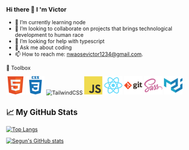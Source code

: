 ### Hi there 👋 I 'm Victor

- 🌱 I’m currently learning node
- 👯 I’m looking to collaborate on projects that brings technological development to human race 
- 🤔 I’m looking for help with  typescript
- 💬 Ask me about coding
- 📫 How to reach me: nwaosevictor1234@gmail.com.

🧰 Toolbox

<img src="https://github.com/devicons/devicon/blob/master/icons/html5/html5-original.svg" alt="HTML" width="50" height="50"/>  <img src="https://github.com/devicons/devicon/blob/master/icons/css3/css3-plain-wordmark.svg" alt="CSS" width="50" height="50"/>  <img src="https://cdn.worldvectorlogo.com/logos/tailwindcss.svg" alt="TailwindCSS" width="50" height="50"/>  <img src="https://github.com/devicons/devicon/blob/master/icons/javascript/javascript-original.svg" alt="JavaScript" width="50" height="50"/>  <img src="https://github.com/devicons/devicon/blob/master/icons/react/react-original.svg" alt="React" width="50" height="50"/>  <img src="https://github.com/devicons/devicon/blob/master/icons/git/git-original-wordmark.svg" alt="Git" width="50" height="50"/> <img
src="https://github.com/devicons/devicon/blob/master/icons/sass/sass-original.svg" alt="Git" width="50" height="50"/> <img                                                          src="https://github.com/devicons/devicon/blob/master/icons/materialui/materialui-original.svg" alt="Git" width="50" height="50"/>  

## &#x1f4c8; My GitHub Stats

[![Top Langs](https://github-readme-stats.vercel.app/api/top-langs/?username=victornwaose&hide=java,html,css&theme=radical)](https://github.com/anuraghazra/github-readme-stats)

[![Segun's GitHub stats](https://github-readme-stats.vercel.app/api?username=victornwaose&theme=radical)](https://github.com/anuraghazra/github-readme-stats)


